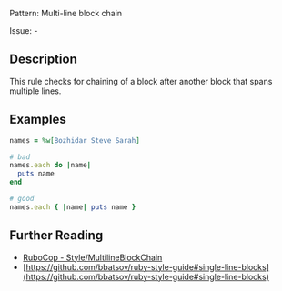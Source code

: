 Pattern: Multi-line block chain

Issue: -

## Description

This rule checks for chaining of a block after another block that spans multiple lines.

## Examples

```ruby
names = %w[Bozhidar Steve Sarah]

# bad
names.each do |name|
  puts name
end

# good
names.each { |name| puts name }
```

## Further Reading

* [RuboCop - Style/MultilineBlockChain](https://docs.rubocop.org/rubocop/cops_style.html#stylemultilineblockchain)
* [https://github.com/bbatsov/ruby-style-guide#single-line-blocks](https://github.com/bbatsov/ruby-style-guide#single-line-blocks)
